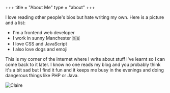 +++
title = "About Me"
type = "about"
+++

I love reading other people's bios but hate writing my own. Here is a picture and a list:

* I'm a frontend web developer
* I work in sunny Manchester 🇬🇧
* I love CSS and JavaScript
* I also love dogs and emoji

This is my corner of the internet where I write about stuff I've learnt so I can come back to it later. I know no one reads my blog and you probably think it's a bit sad but I find it fun and it keeps me busy in the evenings and doing dangerous things like PHP or Java.

<div class="c-about__image-container">
    <img class="c-about__image" src="/images/claire_codes.jpg" alt="Claire" />
</div>
